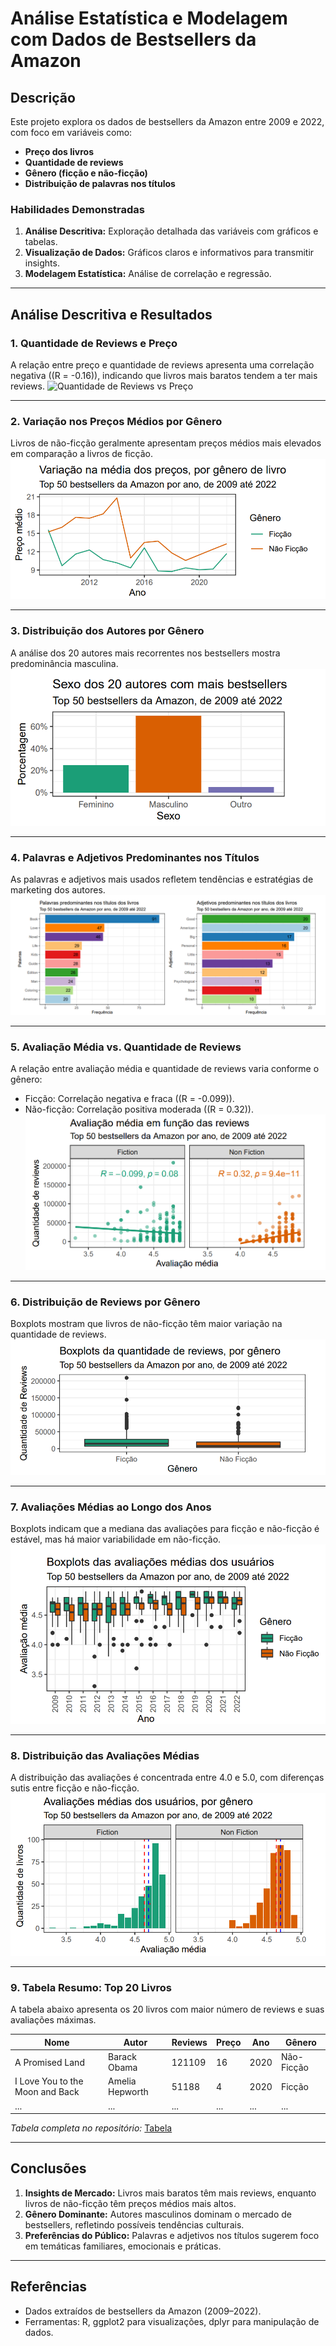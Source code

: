 # Análise Estatística e Modelagem com Dados de Bestsellers da Amazon

## Descrição
Este projeto explora os dados de bestsellers da Amazon entre 2009 e 2022, com foco em variáveis como:
- **Preço dos livros**
- **Quantidade de reviews**
- **Gênero (ficção e não-ficção)**
- **Distribuição de palavras nos títulos**

### **Habilidades Demonstradas**
1. **Análise Descritiva:** Exploração detalhada das variáveis com gráficos e tabelas.
2. **Visualização de Dados:** Gráficos claros e informativos para transmitir insights.
3. **Modelagem Estatística:** Análise de correlação e regressão.

---

## Análise Descritiva e Resultados

### 1. **Quantidade de Reviews e Preço**
A relação entre preço e quantidade de reviews apresenta uma correlação negativa (\(R = -0.16\)), indicando que livros mais baratos tendem a ter mais reviews.
![Quantidade de Reviews vs Preço](qtd_reviresd_func_preço.png)

---

### 2. **Variação nos Preços Médios por Gênero**
Livros de não-ficção geralmente apresentam preços médios mais elevados em comparação a livros de ficção.
![Variação de Preço por Gênero](variação_media_preço_genero.png)

---

### 3. **Distribuição dos Autores por Gênero**
A análise dos 20 autores mais recorrentes nos bestsellers mostra predominância masculina.
![Distribuição dos Autores](sex_20_autores.png)

---

### 4. **Palavras e Adjetivos Predominantes nos Títulos**
As palavras e adjetivos mais usados refletem tendências e estratégias de marketing dos autores.
![Palavras e Adjetivos Predominantes](adj_livros.png)

---

### 5. **Avaliação Média vs. Quantidade de Reviews**
A relação entre avaliação média e quantidade de reviews varia conforme o gênero:
- Ficção: Correlação negativa e fraca (\(R = -0.099\)).
- Não-ficção: Correlação positiva moderada (\(R = 0.32\)).
![Avaliação Média e Reviews](avaliação_media_função_reviews.png)

---

### 6. **Distribuição de Reviews por Gênero**
Boxplots mostram que livros de não-ficção têm maior variação na quantidade de reviews.
![Distribuição de Reviews por Gênero](Box_quantidades_review_por_genero.png)

---

### 7. **Avaliações Médias ao Longo dos Anos**
Boxplots indicam que a mediana das avaliações para ficção e não-ficção é estável, mas há maior variabilidade em não-ficção.
![Avaliações Médias por Ano](boxplots.png)

---

### 8. **Distribuição das Avaliações Médias**
A distribuição das avaliações é concentrada entre 4.0 e 5.0, com diferenças sutis entre ficção e não-ficção.
![Distribuição das Avaliações](avaliação_media.png)

---

### 9. **Tabela Resumo: Top 20 Livros**
A tabela abaixo apresenta os 20 livros com maior número de reviews e suas avaliações máximas.

| Nome                                    | Autor           | Reviews  | Preço | Ano  | Gênero       |
|-----------------------------------------|-----------------|----------|-------|------|--------------|
| A Promised Land                         | Barack Obama    | 121109   | 16    | 2020 | Não-Ficção   |
| I Love You to the Moon and Back         | Amelia Hepworth | 51188    | 4     | 2020 | Ficção       |
| ...                                     | ...             | ...      | ...   | ...  | ...          |

_Tabela completa no repositório:_ [Tabela](analysis_tabela_me115.png)

---

## Conclusões
1. **Insights de Mercado:** Livros mais baratos têm mais reviews, enquanto livros de não-ficção têm preços médios mais altos.
2. **Gênero Dominante:** Autores masculinos dominam o mercado de bestsellers, refletindo possíveis tendências culturais.
3. **Preferências do Público:** Palavras e adjetivos nos títulos sugerem foco em temáticas familiares, emocionais e práticas.

---

##  Referências
- Dados extraídos de bestsellers da Amazon (2009–2022).
- Ferramentas: R, ggplot2 para visualizações, dplyr para manipulação de dados.
